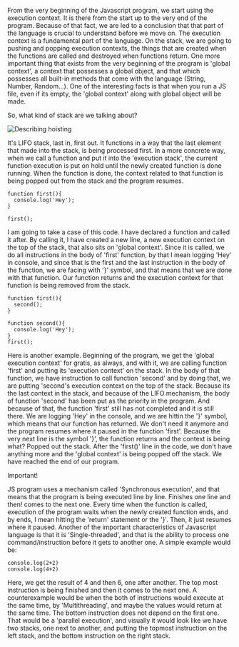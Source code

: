 From the very beginning of the Javascript program, we start using the execution context. It is there from the start up to the very end of the program. Because of that fact, we are led to a conclusion that that part of the language is crucial to understand before we move on. The execution context is a fundamental part of the language. On the stack, we are going to pushing and popping execution contexts, the things that are created when the functions are called and destroyed when functions return.
One more important thing that exists from the very beginning of the program is 'global context', a context that possesses a global object, and that which possesses all built-in methods that come with the language (String, Number, Random...). One of the interesting facts is that when you run a JS file, even if its empty, the 'global context' along with global object will be made.

So, what kind of stack are we talking about?

![Describing hoisting](animations/stack.gif)

It's LIFO stack, last in, first out. It functions in a way that the last element that made into the stack, is being processed first. In a more concrete way, when we call a function and put it into the 'execution stack', the current function execution is put on hold until the newly created function is done running. When the function is done, the context related to that function is being popped out from the stack and the program resumes. 

    function first(){
      console.log('Hey');
    }
    
    first();
I am going to take a case of this code. I have declared a function and called it after. By calling it, I have created a new line, a new execution context on the top of the stack, that also sits on 'global context'. Since it is called, we do all instructions in the body of 'first' function, by that I mean logging 'Hey' in console, and since that is the first and the last instruction in the body of the function, we are facing with '}' symbol, and that means that we are done with that function. Our function returns and the execution context for that function is being removed from the stack.

    function first(){
      second();
    }
    
    function second(){
      console.log('Hey');
    }
    first();

Here is another example. Beginning of the program, we get the 'global execution context' for gratis, as always, and with it, we are calling function 'first' and putting its 'execution context' on the stack. In the body of that function, we have instruction to call function 'second' and by doing that, we are putting 'second's execution context on the top of the stack. Because its the last context in the stack, and because of the LIFO mechanism, the body of function 'second' has been put as the priority in the program. And because of that, the function 'first' still has not completed and it is still there. 
We are logging 'Hey' in the console, and we are hittin the '}' symbol, which means that our function has returned. We don't need it anymore and the program resumes where it paused in the function 'first'. Because the very next line is the symbol '}', the function returns and the context is being what? Popped out the stack. 
After the 'first()' line in the code, we don't have anything more and the 'global context' is being popped off the stack. We have reached the end of our program.

Important!

JS program uses a mechanism called 'Synchronous execution', and that means that the program is being executed line by line. Finishes one line and then! comes to the next one. Every time when the function is called, execution of the program waits when the newly created function ends, and by ends, I mean hitting the 'return' statement or the '}'. Then, it just resumes where it paused. 
Another of the important characteristics of Javascript language is that it is 'Single-threaded', and that is the ability to process one command/instruction before it gets to another one. A simple example would be:

    console.log(2+2)
    console.log(4+2)

Here, we get the result of 4 and then 6, one after another. The top most instruction is being finished and then it comes to the next one. A counterexample would be when the both of instructions would execute at the same time, by 'Multithreading', and maybe the values would return at the same time. The bottom instruction does not depend on the first one. That would be a 'parallel execution', and visually it would look like we have two stacks, one next to another, and putting the topmost instruction on the left stack, and the bottom instruction on the right stack. 
